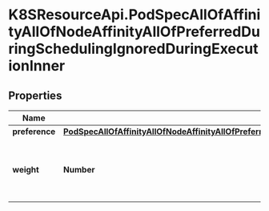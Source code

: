 # K8SResourceApi.PodSpecAllOfAffinityAllOfNodeAffinityAllOfPreferredDuringSchedulingIgnoredDuringExecutionInner

## Properties

Name | Type | Description | Notes
------------ | ------------- | ------------- | -------------
**preference** | [**PodSpecAllOfAffinityAllOfNodeAffinityAllOfPreferredDuringSchedulingIgnoredDuringExecutionInnerAllOfPreference**](PodSpecAllOfAffinityAllOfNodeAffinityAllOfPreferredDuringSchedulingIgnoredDuringExecutionInnerAllOfPreference.md) |  | 
**weight** | **Number** | Weight associated with matching the corresponding nodeSelectorTerm, in the range 1-100. | [default to 0]


